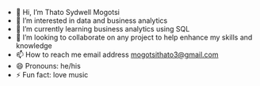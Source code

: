 - 👋 Hi, I’m Thato Sydwell Mogotsi 
- 👀 I’m interested in data and business analytics 
- 🌱 I’m currently learning business analytics using SQL
- 💞️ I’m looking to collaborate on any project to help enhance my skills and knowledge 
- 📫 How to reach me email address mogotsithato3@gmail.com
- 😄 Pronouns: he/his
- ⚡ Fun fact: love music 

<!---
TylerSYD/TylerSYD is a ✨ special ✨ repository because its `README.md` (this file) appears on your GitHub profile.
You can click the Preview link to take a look at your changes.
--->
